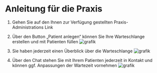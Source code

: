 # Anleitung für die Praxis

1. 	Gehen Sie auf den Ihnen zur Verfügung gestellten Praxis-Administrations Link

2.	Über den Button „Patient anlegen“ können Sie Ihre Warteschlange erstellen und mit Patienten füllen
![grafik](https://github.com/kroegerba/eWartezimmer/assets/166640275/9737338f-6642-4b6f-ac14-2b3b049998f5)
	
3.	Sie haben jederzeit einen Überblick über die Warteschlange
![grafik](https://github.com/kroegerba/eWartezimmer/assets/166640275/cb634317-b49b-47e1-9b65-5570131fe9e3)

5.	Über den Chat stehen Sie mit Ihrem Patienten jederzeit in Kontakt und können ggf. Anpassungen der Wartezeit vornehmen
![grafik](https://github.com/kroegerba/eWartezimmer/assets/166640275/1f0208ed-69b3-43ec-aa08-4ddc13c23617)
